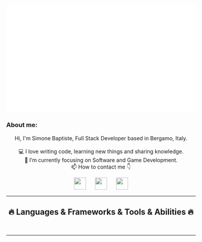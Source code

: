 ![Typing SVG](https://github.com/Silimim/Silimim/blob/main/assets/silimim.gif)

### About me:

<p align="center">
  Hi, I'm Simone Baptiste, Full Stack Developer based in Bergamo, Italy.
  <br>
  <br>
  💻 I love writing code, learning new things and sharing knowledge.
  <br>
  🎯 I’m currently focusing on Software and Game Development. 
  <br>
  📫 How to contact me 👇
</p>
<p align="center">
<a style="padding: 0 10px 0 10px" href="https://www.linkedin.com/in/simone-baptiste-5b5668199/"><img height="32" width="32" src="https://cdn.simpleicons.org/linkedin" /></a> <a style="padding: 0 10px 0 10px" href="https://www.instagram.com/simone_baptiste/"><img height="32" width="32" src="https://cdn.simpleicons.org/instagram" /></a> <a style="padding: 0 10px 0 10px" href="mailto:baptistesimone19@gmail.com"><img height="32" width="32" src="https://cdn.simpleicons.org/gmail" /></a>
</p>
<hr>
<h2 align="center">🔥 Languages & Frameworks & Tools & Abilities 🔥</h2><br>

<hr>